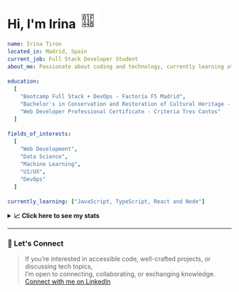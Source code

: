 <h1>Hi, I'm Irina <img src="./hand-emoji.svg" alt="Waving Hand" width="50" height="50"></h1>

```yaml
name: Irina Tiron
located_in: Madrid, Spain
current_job: Full Stack Developer Student
about_me: Passionate about coding and technology, currently learning at Factoría F5 in Madrid

education:
  [
    "Bootcamp Full Stack + DevOps - Factoría F5 Madrid",
    "Bachelor's in Conservation and Restoration of Cultural Heritage - ESCRBC Madrid",
    "Web Developer Professional Certificate - Criteria Tres Cantos"
  ]

fields_of_interests:
  [
    "Web Development",
    "Data Science",
    "Machine Learning",
    "UI/UX",
    "DevOps"
  ]
  
currently_learning: ["JavaScript, TypeScript, React and Node"]

```

<details>
  <summary><b>📈 Click here to see my stats</b></summary>

  ---
 
<!--START_SECTION:waka-->
**🐱 My GitHub Data** 

> 📦 56.8 kB Used in GitHub's Storage 
 > 
> 🏆 274 Contributions in the Year 2025
 > 
> 💼 Opted to Hire
 > 
> 📜 7 Public Repositories 
 > 
> 🔑 0 Private Repositories 
 > 
**I'm an Early 🐤** 

```text
🌞 Morning                268 commits         █████░░░░░░░░░░░░░░░░░░░░   20.06 % 
🌆 Daytime                785 commits         ███████████████░░░░░░░░░░   58.76 % 
🌃 Evening                243 commits         █████░░░░░░░░░░░░░░░░░░░░   18.19 % 
🌙 Night                  40 commits          █░░░░░░░░░░░░░░░░░░░░░░░░   02.99 % 
```
📅 **I'm Most Productive on Wednesday** 

```text
Monday                   210 commits         ████░░░░░░░░░░░░░░░░░░░░░   15.72 % 
Tuesday                  236 commits         ████░░░░░░░░░░░░░░░░░░░░░   17.66 % 
Wednesday                377 commits         ███████░░░░░░░░░░░░░░░░░░   28.22 % 
Thursday                 299 commits         ██████░░░░░░░░░░░░░░░░░░░   22.38 % 
Friday                   164 commits         ███░░░░░░░░░░░░░░░░░░░░░░   12.28 % 
Saturday                 4 commits           ░░░░░░░░░░░░░░░░░░░░░░░░░   00.30 % 
Sunday                   46 commits          █░░░░░░░░░░░░░░░░░░░░░░░░   03.44 % 
```


📊 **This Week I Spent My Time On** 

```text
🕑︎ Time Zone: Europe/Madrid

💬 Programming Languages: 
Markdown                 42 mins             █████████████░░░░░░░░░░░░   51.00 % 
YAML                     18 mins             ██████░░░░░░░░░░░░░░░░░░░   22.92 % 
Git Config               9 mins              ███░░░░░░░░░░░░░░░░░░░░░░   11.30 % 
JavaScript               6 mins              ██░░░░░░░░░░░░░░░░░░░░░░░   07.33 % 
Other                    5 mins              ██░░░░░░░░░░░░░░░░░░░░░░░   06.51 % 

🐱‍💻 Projects: 
irinatiron               1 hr 1 min          ███████████████████░░░░░░   74.21 % 
Oceania-Butterflies-Backe18 mins             ██████░░░░░░░░░░░░░░░░░░░   22.04 % 
api-book                 1 min               █░░░░░░░░░░░░░░░░░░░░░░░░   02.25 % 
stem-tarot               1 min               ░░░░░░░░░░░░░░░░░░░░░░░░░   01.50 % 
```

**I Mostly Code in HTML** 

```text
HTML                     3 repos             █████████░░░░░░░░░░░░░░░░   37.50 % 
TypeScript               2 repos             ██████░░░░░░░░░░░░░░░░░░░   25.00 % 
JavaScript               2 repos             ██████░░░░░░░░░░░░░░░░░░░   25.00 % 
CSS                      1 repo              ███░░░░░░░░░░░░░░░░░░░░░░   12.50 % 
```



**Timeline**

![Lines of Code chart](https://raw.githubusercontent.com/irinatiron/irinatiron/main/assets/bar_graph.png)


 Last Updated on 30/08/2025 06:26:43 UTC
<!--END_SECTION:waka-->

</details>

---

### 📎 Let's Connect

>If you’re interested in accessible code, well-crafted projects, or discussing tech topics,  
>I’m open to connecting, collaborating, or exchanging knowledge.  
>[Connect with me on LinkedIn](https://www.linkedin.com/in/irinatiron/)
